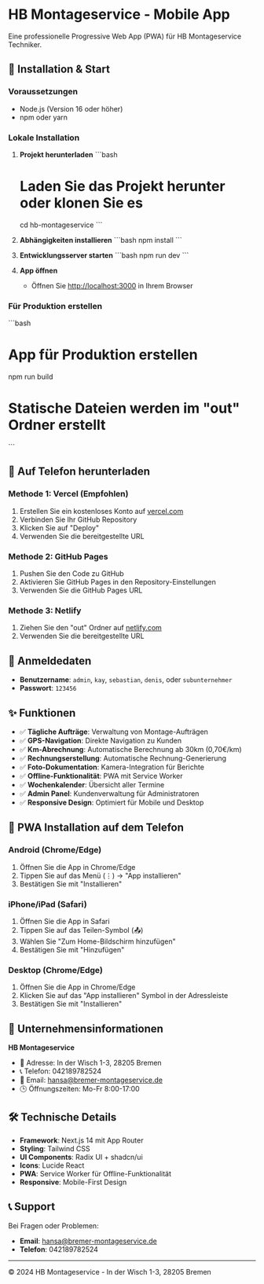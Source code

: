 # HB Montageservice - Mobile App

Eine professionelle Progressive Web App (PWA) für HB Montageservice Techniker.

## 🚀 Installation & Start

### Voraussetzungen
- Node.js (Version 16 oder höher)
- npm oder yarn

### Lokale Installation

1. **Projekt herunterladen**
   \`\`\`bash
   # Laden Sie das Projekt herunter oder klonen Sie es
   cd hb-montageservice
   \`\`\`

2. **Abhängigkeiten installieren**
   \`\`\`bash
   npm install
   \`\`\`

3. **Entwicklungsserver starten**
   \`\`\`bash
   npm run dev
   \`\`\`

4. **App öffnen**
   - Öffnen Sie [http://localhost:3000](http://localhost:3000) in Ihrem Browser

### Für Produktion erstellen

\`\`\`bash
# App für Produktion erstellen
npm run build

# Statische Dateien werden im "out" Ordner erstellt
\`\`\`

## 📱 Auf Telefon herunterladen

### Methode 1: Vercel (Empfohlen)
1. Erstellen Sie ein kostenloses Konto auf [vercel.com](https://vercel.com)
2. Verbinden Sie Ihr GitHub Repository
3. Klicken Sie auf "Deploy"
4. Verwenden Sie die bereitgestellte URL

### Methode 2: GitHub Pages
1. Pushen Sie den Code zu GitHub
2. Aktivieren Sie GitHub Pages in den Repository-Einstellungen
3. Verwenden Sie die GitHub Pages URL

### Methode 3: Netlify
1. Ziehen Sie den "out" Ordner auf [netlify.com](https://netlify.com)
2. Verwenden Sie die bereitgestellte URL

## 🔑 Anmeldedaten

- **Benutzername**: `admin`, `kay`, `sebastian`, `denis`, oder `subunternehmer`
- **Passwort**: `123456`

## ✨ Funktionen

- ✅ **Tägliche Aufträge**: Verwaltung von Montage-Aufträgen
- ✅ **GPS-Navigation**: Direkte Navigation zu Kunden
- ✅ **Km-Abrechnung**: Automatische Berechnung ab 30km (0,70€/km)
- ✅ **Rechnungserstellung**: Automatische Rechnung-Generierung
- ✅ **Foto-Dokumentation**: Kamera-Integration für Berichte
- ✅ **Offline-Funktionalität**: PWA mit Service Worker
- ✅ **Wochenkalender**: Übersicht aller Termine
- ✅ **Admin Panel**: Kundenverwaltung für Administratoren
- ✅ **Responsive Design**: Optimiert für Mobile und Desktop

## 📱 PWA Installation auf dem Telefon

### Android (Chrome/Edge)
1. Öffnen Sie die App in Chrome/Edge
2. Tippen Sie auf das Menü (⋮) → "App installieren"
3. Bestätigen Sie mit "Installieren"

### iPhone/iPad (Safari)
1. Öffnen Sie die App in Safari
2. Tippen Sie auf das Teilen-Symbol (📤)
3. Wählen Sie "Zum Home-Bildschirm hinzufügen"
4. Bestätigen Sie mit "Hinzufügen"

### Desktop (Chrome/Edge)
1. Öffnen Sie die App in Chrome/Edge
2. Klicken Sie auf das "App installieren" Symbol in der Adressleiste
3. Bestätigen Sie mit "Installieren"

## 🏢 Unternehmensinformationen

**HB Montageservice**
- 📍 Adresse: In der Wisch 1-3, 28205 Bremen
- 📞 Telefon: 042189782524
- 📧 Email: hansa@bremer-montageservice.de
- 🕒 Öffnungszeiten: Mo-Fr 8:00-17:00

## 🛠️ Technische Details

- **Framework**: Next.js 14 mit App Router
- **Styling**: Tailwind CSS
- **UI Components**: Radix UI + shadcn/ui
- **Icons**: Lucide React
- **PWA**: Service Worker für Offline-Funktionalität
- **Responsive**: Mobile-First Design

## 📞 Support

Bei Fragen oder Problemen:
- **Email**: hansa@bremer-montageservice.de
- **Telefon**: 042189782524

---

© 2024 HB Montageservice - In der Wisch 1-3, 28205 Bremen
